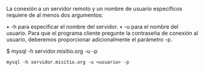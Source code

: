 La conexión a un servidor remoto y un nombre de usuario específicos
requiere de al menos dos argumentos:

• -h para especificar el nombre del servidor.
• -u para el nombre del usuario.
Para que el programa cliente pregunte la contraseña de conexión al usuario,
deberemos proporcionar adicionalmente el parámetro -p.

$ mysql -h servidor.misitio.org -u <usuario> -p
```
mysql -h servidor.misitio.org -u <usuario> -p
```
